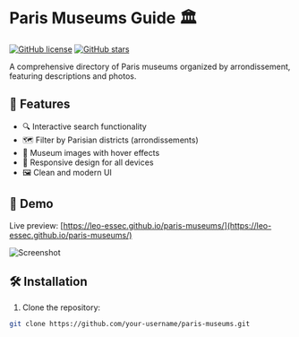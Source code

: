 # Paris Museums Guide 🏛️

[![GitHub license](https://img.shields.io/github/license/leo-essec/paris-museums)](https://github.com/leo-essec/paris-museums/blob/main/LICENSE)
[![GitHub stars](https://img.shields.io/github/stars/leo-essec/paris-museums)](https://github.com/leo-essec/paris-museums/stargazers)

A comprehensive directory of Paris museums organized by arrondissement, featuring descriptions and photos.

## 🌟 Features

- 🔍 Interactive search functionality
- 🗺️ Filter by Parisian districts (arrondissements)
- 📸 Museum images with hover effects
- 📱 Responsive design for all devices
- 🖼️ Clean and modern UI

## 🚀 Demo

Live preview: [https://leo-essec.github.io/paris-museums/](https://leo-essec.github.io/paris-museums/)

![Screenshot](images/screenshot.jpg)

## 🛠️ Installation

1. Clone the repository:
```bash
git clone https://github.com/your-username/paris-museums.git
